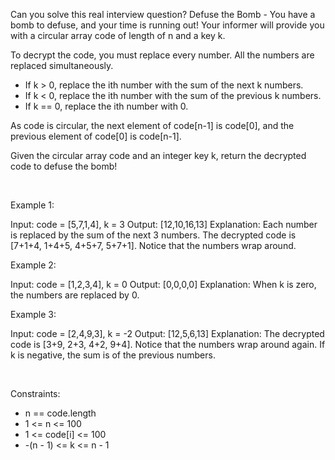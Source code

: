 Can you solve this real interview question? Defuse the Bomb - You have a bomb to defuse, and your time is running out! Your informer will provide you with a circular array code of length of n and a key k.

To decrypt the code, you must replace every number. All the numbers are replaced simultaneously.

 * If k > 0, replace the ith number with the sum of the next k numbers.
 * If k < 0, replace the ith number with the sum of the previous k numbers.
 * If k == 0, replace the ith number with 0.

As code is circular, the next element of code[n-1] is code[0], and the previous element of code[0] is code[n-1].

Given the circular array code and an integer key k, return the decrypted code to defuse the bomb!

 

Example 1:


Input: code = [5,7,1,4], k = 3
Output: [12,10,16,13]
Explanation: Each number is replaced by the sum of the next 3 numbers. The decrypted code is [7+1+4, 1+4+5, 4+5+7, 5+7+1]. Notice that the numbers wrap around.


Example 2:


Input: code = [1,2,3,4], k = 0
Output: [0,0,0,0]
Explanation: When k is zero, the numbers are replaced by 0. 


Example 3:


Input: code = [2,4,9,3], k = -2
Output: [12,5,6,13]
Explanation: The decrypted code is [3+9, 2+3, 4+2, 9+4]. Notice that the numbers wrap around again. If k is negative, the sum is of the previous numbers.


 

Constraints:

 * n == code.length
 * 1 <= n <= 100
 * 1 <= code[i] <= 100
 * -(n - 1) <= k <= n - 1